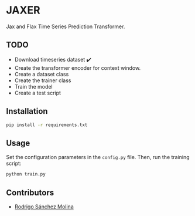 # JAXER
Jax and Flax Time Series Prediction Transformer. 

## TODO
- Download timeseries dataset ✔️
- Create the transformer encoder for context window. 
- Create a dataset class
- Create the trainer class
- Train the model
- Create a test script

## Installation
```bash
pip install -r requirements.txt
```

## Usage
Set the configuration parameters in the `config.py` file. Then, run the training script:
```bash
python train.py
```

## Contributors
- [Rodrigo Sánchez Molina](rsanchezm98@gmail.com)
